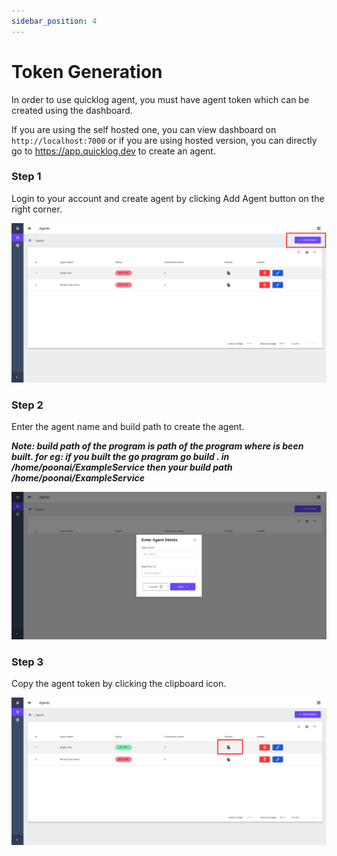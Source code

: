 ```yaml
---
sidebar_position: 4
---
```


# Token Generation

In order to use quicklog agent, you must have agent token which can be created using the dashboard.

If you are using the self hosted one, you can view dashboard on `http://localhost:7000` or if you are using hosted version, you can directly go to https://app.quicklog.dev to create an agent.

### Step 1

Login to your account and create agent by clicking Add Agent button on the right corner.

![create agent button](../assets/add-agent-button.png)

### Step 2
Enter the agent name and build path to create the agent.

***Note: build path of the program is path of the program where is been built. for eg: if you built the go pragram go build . in /home/poonai/ExampleService then your build path /home/poonai/ExampleService***

![Agent popup](../assets/add-agent-popup.png)

### Step 3 

Copy the agent token by clicking the clipboard icon.

![agent-secret-copy](../assets/agent-secret-copy.png)